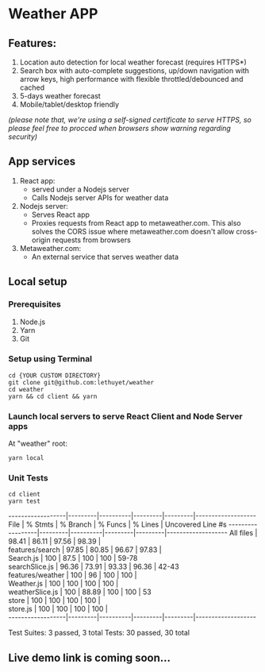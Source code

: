 # Weather APP

## Features:
1. Location auto detection for local weather forecast (requires HTTPS*)
2. Search box with auto-complete suggestions, up/down navigation with arrow keys, high performance with flexible throttled/debounced and cached
3. 5-days weather forecast
4. Mobile/tablet/desktop friendly

*(please note that, we're using a self-signed certificate to serve HTTPS, so please feel free to procced when browsers show warning regarding security)*

## App services
1. React app:
   * served under a Nodejs server
   * Calls Nodejs server APIs for weather data
2. Nodejs server:
   * Serves React app
   * Proxies requests from React app to metaweather.com. This also solves the CORS issue where metaweather.com doesn't allow cross-origin requests from browsers
3. Metaweather.com:
   * An external service that serves weather data

## Local setup
### Prerequisites
1. Node.js
2. Yarn
3. Git

### Setup using Terminal
```
cd {YOUR CUSTOM DIRECTORY}
git clone git@github.com:lethuyet/weather
cd weather
yarn && cd client && yarn
```
### Launch local servers to serve React Client and Node Server apps
At "weather" root:
```
yarn local
```

### Unit Tests
```
cd client
yarn test
```
------------------|---------|----------|---------|---------|-------------------
File              | % Stmts | % Branch | % Funcs | % Lines | Uncovered Line #s 
------------------|---------|----------|---------|---------|-------------------
All files         |   98.41 |    86.11 |   97.56 |   98.39 |                   
 features/search  |   97.85 |    80.85 |   96.67 |   97.83 |                   
  Search.js       |     100 |     87.5 |     100 |     100 | 59-78             
  searchSlice.js  |   96.36 |    73.91 |   93.33 |   96.36 | 42-43             
 features/weather |     100 |       96 |     100 |     100 |                   
  Weather.js      |     100 |      100 |     100 |     100 |                   
  weatherSlice.js |     100 |    88.89 |     100 |     100 | 53                
 store            |     100 |      100 |     100 |     100 |                   
  store.js        |     100 |      100 |     100 |     100 |                   
------------------|---------|----------|---------|---------|-------------------

Test Suites: 3 passed, 3 total
Tests:       30 passed, 30 total

## Live demo link is coming soon...